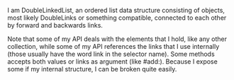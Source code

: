 I am DoubleLinkedList, an ordered list data structure consisting of objects, most likely DoubleLinks or something compatible, connected to each other by forward and backwards links.Note that some of my API deals with the elements that I hold, like any other collection, while some of my API references the links that I use internally (those usually have the word link in the selector name). Some methods accepts both values or links as argument (like #add:). Because I expose some if my internal structure, I can be broken quite easily.